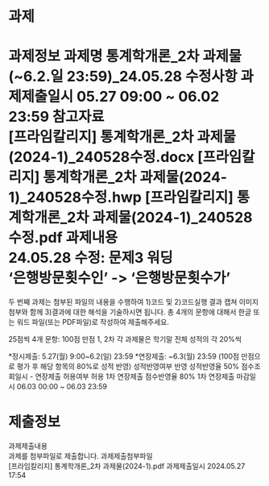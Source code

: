 # 과제
과제정보
과제명	통계학개론_2차 과제물(~6.2.일 23:59)_24.05.28 수정사항
과제제출일시	05.27 09:00 ~ 06.02 23:59
참고자료	
[프라임칼리지] 통계학개론_2차 과제물(2024-1)_240528수정.docx
[프라임칼리지] 통계학개론_2차 과제물(2024-1)_240528수정.hwp
[프라임칼리지] 통계학개론_2차 과제물(2024-1)_240528수정.pdf
과제내용	
24.05.28 수정: 문제3 워딩  
‘은행방문횟수인’ -> ‘은행방문횟수가’
==========================================
두 번째 과제는 첨부된 파일의 내용을 수행하여
1)코드 및 2)코드실행 결과 캡쳐 이미지 첨부와 함께 3)결과에 대한 해석을 기술하시면 됩니다.
총 4개의 문항에 대해서 한글 또는 워드 파일(또는 PDF파일)로 작성하여 제출해주세요.

25점씩 4개 문항: 100점 만점
1, 2차 각 과제물은 학기말 전체 성적의 각 20%씩 

*정시제출: 5.27(월) 9:00~6.2(일) 23:59
*연장제출: ~6.3(월) 23:59 (100점 만점으로 평가 후 해당 항목의 80%로 성적 반영) 
성적반영여부	반영
성적반영율	50%
점수조회일시	-
연장제출 허용여부	허용
1차 연장제출 점수반영율	80%
1차 연장제출 마감일시	06.03 00:00 ~ 06.03 23:59

# 제출정보
과제제출내용	
과제를 첨부파일로 제출합니다.
과제제출첨부파일	
[프라임칼리지] 통계학개론_2차 과제물(2024-1).pdf
과제제출일시	2024.05.27 17:54